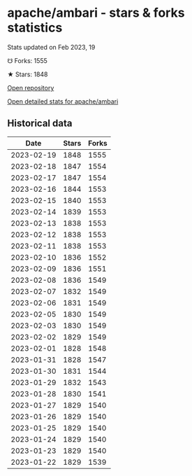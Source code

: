# apache/ambari - stars & forks statistics

Stats updated on Feb 2023, 19

☋ Forks: 1555

★ Stars: 1848

[Open repository](https://github.com/apache/ambari)

[Open detailed stats for apache/ambari](https://reviewgithub.com/rep/apache/ambari)

## Historical data
| Date | Stars | Forks |
|------|-------|-------|
| 2023-02-19 | 1848 | 1555 | 
| 2023-02-18 | 1847 | 1554 | 
| 2023-02-17 | 1847 | 1554 | 
| 2023-02-16 | 1844 | 1553 | 
| 2023-02-15 | 1840 | 1553 | 
| 2023-02-14 | 1839 | 1553 | 
| 2023-02-13 | 1838 | 1553 | 
| 2023-02-12 | 1838 | 1553 | 
| 2023-02-11 | 1838 | 1553 | 
| 2023-02-10 | 1836 | 1552 | 
| 2023-02-09 | 1836 | 1551 | 
| 2023-02-08 | 1836 | 1549 | 
| 2023-02-07 | 1832 | 1549 | 
| 2023-02-06 | 1831 | 1549 | 
| 2023-02-05 | 1830 | 1549 | 
| 2023-02-03 | 1830 | 1549 | 
| 2023-02-02 | 1829 | 1549 | 
| 2023-02-01 | 1828 | 1548 | 
| 2023-01-31 | 1828 | 1547 | 
| 2023-01-30 | 1831 | 1544 | 
| 2023-01-29 | 1832 | 1543 | 
| 2023-01-28 | 1830 | 1541 | 
| 2023-01-27 | 1829 | 1540 | 
| 2023-01-26 | 1829 | 1540 | 
| 2023-01-25 | 1829 | 1540 | 
| 2023-01-24 | 1829 | 1540 | 
| 2023-01-23 | 1829 | 1540 | 
| 2023-01-22 | 1829 | 1539 | 

